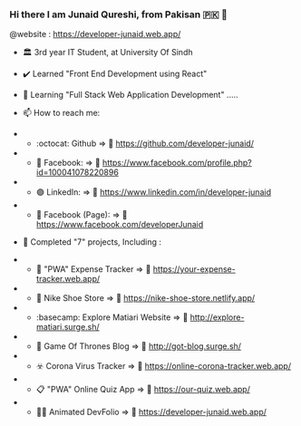 ### Hi there I am Junaid Qureshi, from Pakisan :pakistan: 👋
@website : https://developer-junaid.web.app/

- :classical_building: 3rd year IT Student, at University Of Sindh

- :heavy_check_mark: Learned "Front End Development using React"
- 🌱 Learning "Full Stack Web Application Development" .....


- 📫 How to reach me:  

- - :octocat: Github              => :link:	https://github.com/developer-junaid/
- - :large_blue_circle: Facebook: => :link:	https://www.facebook.com/profile.php?id=100041078220896
- - :purple_circle: LinkedIn:     => :link:	https://www.linkedin.com/in/developer-junaid
- - :large_blue_diamond: Facebook (Page): => :link:	https://www.facebook.com/developerJunaid

- :medal_sports: Completed "7" projects, Including :
- - :money_with_wings:	"PWA" Expense Tracker    => :link:	https://your-expense-tracker.web.app/
- - :shopping_cart:	 Nike Shoe Store => :link:	https://nike-shoe-store.netlify.app/
- - :basecamp:	Explore Matiari Website => :link:	http://explore-matiari.surge.sh/
- - :iphone:	Game Of Thrones Blog  => :link:	http://got-blog.surge.sh/
- - :biohazard:	Corona Virus Tracker => :link:	https://online-corona-tracker.web.app/
- - :clipboard: "PWA" Online Quiz App      => :link: https://our-quiz.web.app/
- - 👨‍💻  Animated DevFolio         => :link: https://developer-junaid.web.app/

